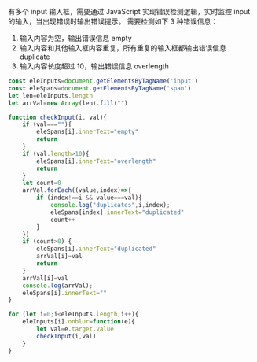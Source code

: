 有多个 input 输入框，需要通过 JavaScript 实现错误检测逻辑，实时监控 input 的输入，当出现错误时输出错误提示。
需要检测如下 3 种错误信息：

1. 输入内容为空，输出错误信息 empty
2. 输入内容和其他输入框内容重复，所有重复的输入框都输出错误信息 duplicate
3. 输入内容长度超过 10，输出错误信息 overlength



``` js
const eleInputs=document.getElementsByTagName('input')
const eleSpans=document.getElementsByTagName('span')
let len=eleInputs.length
let arrVal=new Array(len).fill("")

function checkInput(i, val){
    if (val===""){
        eleSpans[i].innerText="empty"
        return
    }
    if (val.length>10){
        eleSpans[i].innerText="overlength"
        return
    }
    let count=0
    arrVal.forEach((value,index)=>{
        if (index!==i && value===val){
            console.log("duplicates",i,index);
            eleSpans[index].innerText="duplicated"
            count++
        }
    })
    if (count>0) {
        eleSpans[i].innerText="duplicated"
        arrVal[i]=val
        return
    }
    arrVal[i]=val
    console.log(arrVal);
    eleSpans[i].innerText=""
}

for (let i=0;i<eleInputs.length;i++){
    eleInputs[i].onblur=function(e){
        let val=e.target.value
        checkInput(i,val)
    }
}
```

